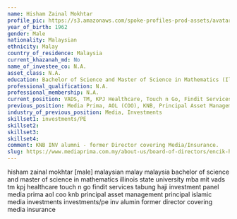 ```yaml
---
name: Hisham Zainal Mokhtar
profile_pic: https://s3.amazonaws.com/spoke-profiles-prod-assets/avatars/110x110h/eabf2bc46d06fdd08aa231f6b20db7ebfc8fc793.png
year_of_birth: 1962
gender: Male
nationality: Malaysian
ethnicity: Malay
country_of_residence: Malaysia 
current_khazanah_md: No
name_of_investee_co: N.A.
asset_class: N.A.
education: Bachelor of Science and Master of Science in Mathematics (Illinois State University), MBA (MIT)
professional_qualification: N.A. 
professional_membership: N.A.
current_position: VADS, TM, KPJ Healthcare, Touch n Go, Findit Services, Tabung Haji investment panel
previous_position: Media Prima, AOL (COO), KNB, Principal Asset Management, Principal Islamic
industry_of_previous_position: Media, Investments
skillset1: investments/PE
skillset2: 
skillset3: 
skillset4: 
comment: KNB INV alumni - former Director covering Media/Insurance.
slug: https://www.mediaprima.com.my/about-us/board-of-directors/encik-hisham-bin-zainal-mokhtar/
---
```


hisham zainal mokhtar [male] malaysian malay malaysia bachelor of science and master of science in mathematics illinois state university mba mit vads tm kpj healthcare touch n go findit services tabung haji investment panel media prima aol coo knb principal asset management principal islamic media investments investments/pe inv alumin former director covering media insurance